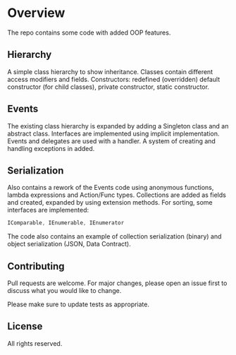 # Overview
The repo contains some code with added OOP features.

## Hierarchy
A simple class hierarchy to show inheritance. Classes contain different access modifiers and fields.
Constructors: redefined (overridden) default constructor (for child classes), private constructor, static constructor.

## Events
The existing class hierarchy is expanded by adding a Singleton class and an abstract class. Interfaces are implemented using implicit implementation. Events and delegates are used with a handler. A system of creating and handling exceptions in added.

## Serialization
Also contains a rework of the Events code using anonymous functions, lambda expressions and Action/Func types. Collections are added as fields and created, expanded by using extension methods. For sorting, some interfaces are implemented:
```csharp
IComparable, IEnumerable, IEnumerator
```
The code also contains an example of collection serialization (binary) and object serialization (JSON, Data Contract).

## Contributing
Pull requests are welcome. For major changes, please open an issue first to discuss what you would like to change.

Please make sure to update tests as appropriate.

## License
All rights reserved.